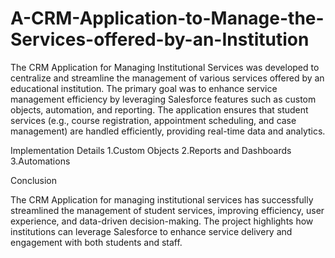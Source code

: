# A-CRM-Application-to-Manage-the-Services-offered-by-an-Institution
The CRM Application for Managing Institutional Services was developed to centralize and streamline the management of various services offered by an educational institution. The primary goal was to enhance service management efficiency by leveraging Salesforce features such as custom objects, automation, and reporting. The application ensures that student services (e.g., course registration, appointment scheduling, and case management) are handled efficiently, providing real-time data and analytics.


Implementation Details 1.Custom Objects 2.Reports and Dashboards 3.Automations


Conclusion

The CRM Application for managing institutional services has successfully streamlined the management of student services, improving efficiency, user experience, and data-driven decision-making. The project highlights how institutions can leverage Salesforce to enhance service delivery and engagement with both students and staff.
